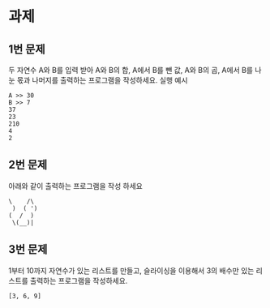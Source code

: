 # 과제
## 1번 문제
두 자연수 A와 B를 입력 받아 A와 B의 합, A에서 B를 뺀 값, A와 B의 곱, A에서 B를 나눈 몫과 나머지를 출력하는 프로그램을 작성하세요. 
실행 예시
```
A >> 30
B >> 7
37
23
210
4
2
```

## 2번 문제
아래와 같이 출력하는 프로그램을 작성 하세요
```
\    /\
 )  ( ')
(  /  )
 \(__)|
```

## 3번 문제
1부터 10까지 자연수가 있는 리스트를 만들고, 슬라이싱을 이용해서 3의 배수만 있는 리스트를 출력하는 프로그램을 작성하세요.
```
[3, 6, 9]
```
